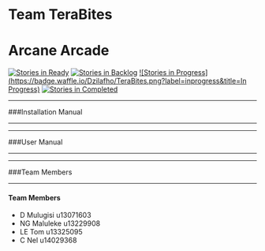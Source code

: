 # Team TeraBites

# Arcane Arcade

[![Stories in Ready](https://badge.waffle.io/Dzilafho/TeraBites.png?label=ready&title=Ready)](https://waffle.io/Dzilafho/TeraBites)
[![Stories in Backlog](https://badge.waffle.io/Dzilafho/TeraBites.png?label=backlog&title=Backlog)](https://waffle.io/Dzilafho/TeraBites)
[![Stories in Progress](https://badge.waffle.io/Dzilafho/TeraBites.png?label=inprogress&title=In Progress)](https://waffle.io/Dzilafho/TeraBites)
[![Stories in Completed](https://badge.waffle.io/Dzilafho/TeraBites.png?label=done&title=Completed)](https://waffle.io/Dzilafho/TeraBites)

********************************************************************************
###Installation Manual
********************************************************************************

********************************************************************************
###User Manual
********************************************************************************

********************************************************************************
###Team Members
********************************************************************************

#### Team Members
* D Mulugisi  u13071603
* NG Maluleke	u13229908
* LE Tom	    u13325095
* C Nel       u14029368

